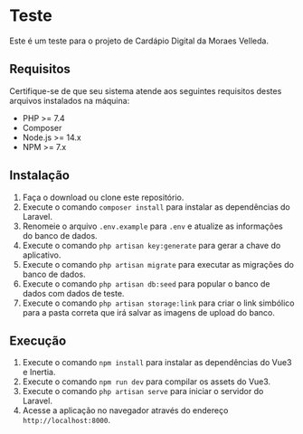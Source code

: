 # Teste

Este é um teste para o projeto de Cardápio Digital da Moraes Velleda.

## Requisitos

Certifique-se de que seu sistema atende aos seguintes requisitos destes arquivos instalados na máquina:

- PHP >= 7.4
- Composer
- Node.js >= 14.x
- NPM >= 7.x

## Instalação

1. Faça o download ou clone este repositório.
2. Execute o comando `composer install` para instalar as dependências do Laravel.
3. Renomeie o arquivo `.env.example` para `.env` e atualize as informações do banco de dados.
4. Execute o comando `php artisan key:generate` para gerar a chave do aplicativo.
5. Execute o comando `php artisan migrate` para executar as migrações do banco de dados.
6. Execute o comando `php artisan db:seed` para popular o banco de dados com dados de teste.
7. Execute o comando `php artisan storage:link` para criar o link simbólico para a pasta correta que irá salvar as imagens de upload do banco.

## Execução

1. Execute o comando `npm install` para instalar as dependências do Vue3 e Inertia.
2. Execute o comando `npm run dev` para compilar os assets do Vue3.
3. Execute o comando `php artisan serve` para iniciar o servidor do Laravel.
4. Acesse a aplicação no navegador através do endereço `http://localhost:8000`.